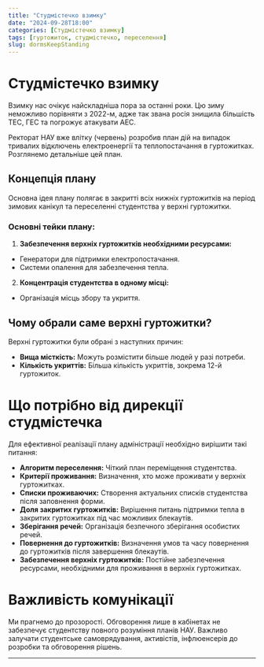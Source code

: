 ```yaml
---
title: "Студмістечко взимку"
date: "2024-09-28T18:00"
categories: [Студмістечко взимку]
tags: [гуртожиток, студмістечко, переселення]
slug: dormsKeepStanding 
---
```


# Студмістечко взимку

Взимку нас очікує найскладніша пора за останні роки. Цю зиму неможливо порівняти з 2022-м, адже так звана росія знищила більшість ТЕС, ГЕС та погрожує атакувати АЕС.

Ректорат НАУ вже влітку (червень) розробив план дій на випадок тривалих відключень електроенергії та теплопостачання в гуртожитках. Розглянемо детальніше цей план.

## Концепція плану

Основна ідея плану полягає в закритті всіх нижніх гуртожитків на період зимових канікул
та переселенні студентства у верхні гуртожитки.

### Основні тейки плану:

1. **Забезпечення верхніх гуртожитків необхідними ресурсами:**
  - Генератори для підтримки електропостачання.
  - Системи опалення для забезпечення тепла.

2. **Концентрація студентства в одному місці:**
  - Організація місць збору та укриття.

## Чому обрали саме верхні гуртожитки?

Верхні гуртожитки були обрані з наступних причин:

- **Вища місткість:** Можуть розмістити більше людей у разі потреби.
- **Кількість укриттів:** Більша кількість укриттів, зокрема 12-й гуртожиток.

# Що потрібно від дирекції студмістечка

Для ефективної реалізації плану адміністрації необхідно вирішити такі питання:

- **Алгоритм переселення:** Чіткий план переміщення студентства.
- **Критерії проживання:** Визначення, хто може проживати у верхніх гуртожитках.
- **Списки проживаючих:** Створення актуальних списків студентства після заповнення форми.
- **Доля закритих гуртожитків:** Вирішення питань підтримки тепла в закритих гуртожитках під час можливих блекаутів.
- **Зберігання речей:** Організація безпечного зберігання особистих речей.
- **Повернення до гуртожитків:** Визначення умов та часу повернення до гуртожитків після завершення блекаутів.
- **Забезпечення верхніх гуртожитків:** Постійне забезпечення ресурсами, необхідними для проживання в верхніх гуртожитках.

# Важливість комунікації

Ми прагнемо до прозорості.
Обговорення лише в кабінетах не забезпечує студентству повного розуміння планів НАУ.
Важливо залучати студентське самоврядування, активістів, інфлюенсерів до розробки та обговорення рішень.

---
